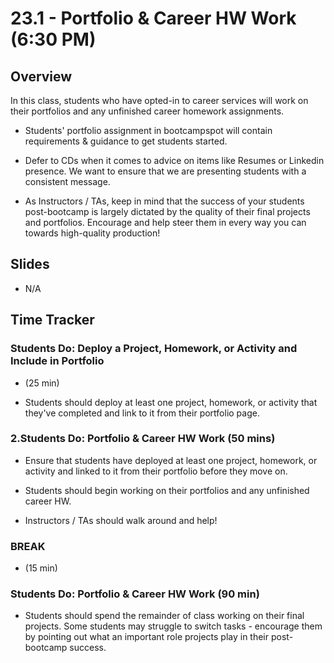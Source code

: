 # 23.1 - Portfolio & Career HW Work (6:30 PM)

## Overview

In this class, students who have opted-in to career services will work on their portfolios and any unfinished career homework assignments.

- Students' portfolio assignment in bootcampspot will contain requirements & guidance to get students started.

- Defer to CDs when it comes to advice on items like Resumes or Linkedin presence. We want to ensure that we are presenting students with a consistent message.

- As Instructors / TAs, keep in mind that the success of your students post-bootcamp is largely dictated by the quality of their final projects and portfolios. Encourage and help steer them in every way you can towards high-quality production!

## Slides

- N/A

## Time Tracker

### Students Do: Deploy a Project, Homework, or Activity and Include in Portfolio

- (25 min)

* Students should deploy at least one project, homework, or activity that they've completed and link to it from their portfolio page.

### 2.Students Do: Portfolio & Career HW Work (50 mins)

- Ensure that students have deployed at least one project, homework, or activity and linked to it from their portfolio before they move on.

- Students should begin working on their portfolios and any unfinished career HW.

- Instructors / TAs should walk around and help!

### BREAK

- (15 min)

### Students Do: Portfolio & Career HW Work (90 min)

- Students should spend the remainder of class working on their final projects. Some students may struggle to switch tasks - encourage them by pointing out what an important role projects play in their post-bootcamp success.
